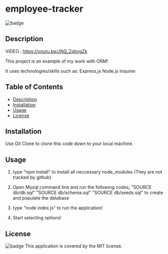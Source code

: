 # employee-tracker

![badge](https://img.shields.io/badge/license-MIT-brightgreen)<br />
    
## Description

VIDEO : https://youtu.be/JNQ_ZqbvgZk

This project is an example of my work with ORM!

It uses technologies/skills such as:
Express,js
Node.js
Inquirer

## Table of Contents
- [Description](#description)
- [Installation](#installation)
- [Usage](#usage)
- [License](#license)

## Installation

Use Git Clone to clone this code down to your local machine.

## Usage

1. type "npm install" to install all neccessary node_modules (They are not tracked by github) 

2. Open Mysql command line and run the following codes, "SOURCE db/db.sql" "SOURCE db/schema.sql" "SOURCE db/seeds.sql" to create and populate the database

3. type "node index.js" to run the application!  

4. Start selecting options!

## License

![badge](https://img.shields.io/badge/license-MIT-brightgreen)
This application is covered by the MIT license. 